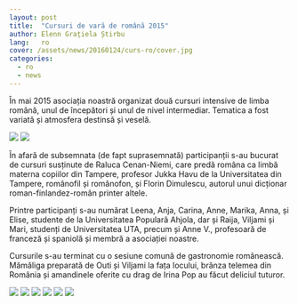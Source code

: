 ```yaml
---
layout: post
title:  "Cursuri de vară de română 2015"
author: Elenn Grațiela Știrbu
lang:   ro
cover: /assets/news/20160124/curs-ro/cover.jpg
categories:
  - ro
  - news
---
```


În mai 2015 asociația noastră organizat două cursuri intensive de limba română, unul de începători și unul de nivel intermediar. Tematica a fost variată și atmosfera destinsă și veselă.

<div class="photos-grid" data-columns>
  <img src="/assets/news/20160124/curs-ro/1.jpg">
  <img src="/assets/news/20160124/curs-ro/2.jpg">
</div>

<div class="clear"></div>
 
În afară de subsemnata (de fapt suprasemnată) participanții s-au bucurat de cursuri susținute de Raluca Cenan-Niemi, care predă româna ca limbă materna copiilor din Tampere, profesor Jukka Havu de la Universitatea din Tampere, românofil și românofon, și Florin Dimulescu, autorul unui dicționar roman-finlandez-român printer altele.
 
Printre participanți s-au numărat Leena, Anja, Carina, Anne, Marika, Anna, și Elise, studente de la Universitatea Populară Ahjola, dar și Raija, Viljami și Mari, studenți de Universitatea UTA, precum și Anne V., profesoară de franceză și spaniolă și membră a asociației noastre.
 
Cursurile s-au terminat cu o sesiune comună de gastronomie românească. Mămăliga preparată de Outi și Viljami la fața locului, brânza telemea din România și amandinele oferite cu drag de Irina Pop au făcut deliciul tuturor.

<div class="photos-grid" data-columns>
  <img src="/assets/news/20160124/curs-ro/3.jpg">
  <img src="/assets/news/20160124/curs-ro/4.jpg">
  <img src="/assets/news/20160124/curs-ro/5.jpg">
  <img src="/assets/news/20160124/curs-ro/6.jpg">
  <img src="/assets/news/20160124/curs-ro/7.jpg">
  <img src="/assets/news/20160124/curs-ro/8.jpg">
</div>